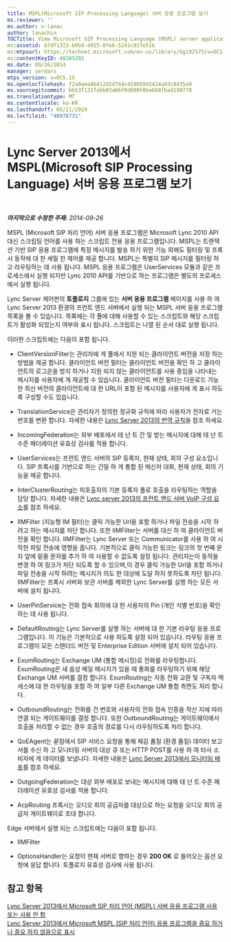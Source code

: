 ```yaml
---
title: MSPL(Microsoft SIP Processing Language) 서버 응용 프로그램 보기
ms.reviewer: ''
ms.author: v-lanac
author: lanachin
TOCTitle: View Microsoft SIP Processing Language (MSPL) server applications
ms:assetid: b7df1323-b6bd-4925-8fe6-5241c91fe51b
ms:mtpsurl: https://technet.microsoft.com/en-us/library/Gg182575(v=OCS.15)
ms:contentKeyID: 48185202
ms.date: 09/26/2014
manager: serdars
mtps_version: v=OCS.15
ms.openlocfilehash: f2a8aea4b412d2d744c42d659d2414a93c8435e8
ms.sourcegitcommit: bb53f131fabb03a66f0d000f8ba668fbad190778
ms.translationtype: MT
ms.contentlocale: ko-KR
ms.lasthandoff: 05/11/2019
ms.locfileid: "40978731"
---
```

<div data-xmlns="http://www.w3.org/1999/xhtml">

<div class="topic" data-xmlns="http://www.w3.org/1999/xhtml" data-msxsl="urn:schemas-microsoft-com:xslt" data-cs="http://msdn.microsoft.com/en-us/">

<div data-asp="http://msdn2.microsoft.com/asp">

# <a name="view-microsoft-sip-processing-language-mspl-server-applications-in-lync-server-2013"></a>Lync Server 2013에서 MSPL(Microsoft SIP Processing Language) 서버 응용 프로그램 보기

</div>

<div id="mainSection">

<div id="mainBody">

<span> </span>

_**마지막으로 수정한 주제:** 2014-09-26_

MSPL (Microsoft SIP 처리 언어) 서버 응용 프로그램은 Microsoft Lync 2010 API 대신 스크립팅 언어를 사용 하는 스크립트 전용 응용 프로그램입니다. MSPL는 트랜잭션 기반 SIP 응용 프로그램에 특정 메시지를 발송 하기 위한 기능 외에도 필터링 및 프록시 동작에 대 한 세밀 한 제어를 제공 합니다. MSPL는 특별히 SIP 메시지를 필터링 하 고 라우팅하는 데 사용 됩니다. MSPL 응용 프로그램은 UserServices 모듈과 같은 프로세스에서 실행 되지만 Lync 2010 API를 기반으로 하는 프로그램은 별도의 프로세스에서 실행 됩니다.

Lync Server 제어판의 **토폴로지** 그룹에 있는 **서버 응용 프로그램** 페이지를 사용 하 여 Lync Server 2013 환경의 프런트 엔드 서버에서 실행 되는 MSPL 서버 응용 프로그램 목록을 볼 수 있습니다. 목록에는 각 풀에 대해 사용할 수 있는 스크립트와 해당 스크립트가 활성화 되었는지 여부와 표시 됩니다. 스크립트는 나열 된 순서 대로 실행 됩니다.

이러한 스크립트에는 다음이 포함 됩니다.

  - ClientVersionFilter는 관리자에 게 풀에서 지원 되는 클라이언트 버전을 지정 하는 방법을 제공 합니다. 클라이언트 버전 필터는 클라이언트 버전을 확인 하 고 클라이언트의 로그온을 방지 하거나 지원 되지 않는 클라이언트를 사용 중임을 나타내는 메시지를 사용자에 게 제공할 수 있습니다. 클라이언트 버전 필터는 다운로드 가능한 최신 버전의 클라이언트에 대 한 URL이 포함 된 메시지를 사용자에 게 표시 하도록 구성할 수도 있습니다.

  - TranslationService은 관리자가 정의한 정규화 규칙에 따라 사용자가 전자로 거는 번호를 변환 합니다. 자세한 내용은 [Lync Server 2013의 번역 규칙](lync-server-2013-translation-rules.md)을 참조 하세요.

  - IncomingFederation는 외부 배포에서 테 넌 트 간 및 받는 메시지에 대해 테 넌 트 수준 페더레이션 유효성 검사를 적용 합니다.

  - UserServices는 프런트 엔드 서버의 SIP 등록자, 현재 상태, 회의 구성 요소입니다. SIP 프록시를 기반으로 하는 긴밀 하 게 통합 된 메신저 대화, 현재 상태, 회의 기능을 제공 합니다.

  - InterClusterRouting는 피호출자의 기본 등록자 풀로 호출을 라우팅하는 역할을 담당 합니다. 자세한 내용은 [Lync server 2013의 프런트 엔드 서버 VoIP 구성 요소](lync-server-2013-front-end-server-voip-components.md)를 참조 하세요.

  - IIMFilter (지능형 IM 필터)는 클릭 가능한 Url을 포함 하거나 파일 전송을 시작 하려고 하는 메시지를 차단 합니다. 또한 IIMFilter는 서버를 대신 하 여 클라이언트 버전을 확인 합니다. IIMFilter는 Lync Server 또는 Communicator를 사용 하 여 시작한 파일 전송에 영향을 줍니다. 기본적으로 클릭 가능한 링크는 링크의 첫 번째 문자 앞에 밑줄 문자를 추가 하 여 사용할 수 없도록 설정 됩니다. 관리자는이 동작을 변경 하 여 링크가 차단 되도록 할 수 있으며,이 경우 클릭 가능한 Url을 포함 하거나 파일 전송을 시작 하려는 메시지가 의도 한 대상에 도달 하지 못하도록 차단 됩니다. IIMFilter는 프록시 서버와 보관 서버를 제외한 Lync Server를 실행 하는 모든 서버에 설치 됩니다.

  - UserPinService는 전화 접속 회의에 대 한 사용자의 Pin (개인 식별 번호)을 확인 하는 데 사용 됩니다.

  - DefaultRouting는 Lync Server를 실행 하는 서버에 대 한 기본 라우팅 응용 프로그램입니다. 이 기능은 기본적으로 사용 하도록 설정 되어 있습니다. 라우팅 응용 프로그램이 모든 스탠더드 버전 및 Enterprise Edition 서버에 설치 되어 있습니다.

  - ExumRouting는 Exchange UM (통합 메시징)로 전화를 라우팅합니다. ExumRouting은 새 음성 메일 메시지가 있을 때 통화를 라우팅하기 위해 해당 Exchange UM 서버를 결정 합니다. ExumRouting는 자동 전화 교환 및 구독자 액세스에 대 한 라우팅을 포함 하 여 일부 다른 Exchange UM 통합 측면도 처리 합니다.

  - OutboundRouting는 전화를 건 번호와 사용자의 전화 접속 인증을 착신 지에 따라 연결 되는 게이트웨이를 결정 합니다. 또한 OutboundRouting는 게이트웨이에서 호출을 처리할 수 없는 경우 호출의 경로를 다시 라우팅하도록 처리 합니다.

  - QoEAgent는 끝점에서 SIP 서비스 요청을 통해 체감 품질 (환경 품질) 데이터 보고서를 수신 하 고 모니터링 서버의 대상 큐 또는 HTTP POST를 사용 하 여 타사 소비자에 게 데이터를 보냅니다. 자세한 내용은 [Lync Server 2013에서 모니터링 배포](lync-server-2013-deploying-monitoring.md)를 참조 하세요.

  - OutgoingFederation는 대상 외부 배포로 보내는 메시지에 대해 테 넌 트 수준 페더레이션 유효성 검사를 적용 합니다.

  - AcpRouting 프록시는 오디오 회의 공급자를 대상으로 하는 요청을 오디오 회의 공급자 게이트웨이로 초대 합니다.

Edge 서버에서 실행 되는 스크립트에는 다음이 포함 됩니다.

  - IIMFilter

  - OptionsHandler는 요청이 현재 서버로 향하는 경우 **200 OK** 로 들어오는 옵션 요청에 응답 합니다. 토폴로지 유효성 검사에 사용 됩니다.

<div>

## <a name="see-also"></a>참고 항목


[Lync Server 2013에서 Microsoft SIP 처리 언어 (MSPL) 서버 응용 프로그램 사용 또는 사용 안 함](lync-server-2013-enable-or-disable-a-microsoft-sip-processing-language-mspl-server-application.md)  
[Lync Server 2013에서 Microsoft MSPL (SIP 처리 언어) 응용 프로그램을 중요 하거나 중요 하지 않음으로 표시](lync-server-2013-mark-a-microsoft-sip-processing-language-mspl-application-as-critical-or-not-critical.md)  
  

</div>

</div>

<span> </span>

</div>

</div>

</div>

